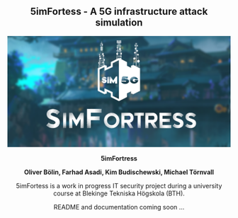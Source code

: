
  <div align="center">
    <h2>5imFortess - A 5G infrastructure attack simulation </h2>
    
  </div>
<!DOCTYPE html>
<html>
  
  <body>
    <div align="center">
      <img src="https://github.com/frankuman/5imFortress/blob/main/Documentation/Images/type5-banner-big.png?raw=true" width="850" title="GPipe Logo">
      <p><strong>5imFortress</strong></p>

  <p><strong>Oliver Bölin, Farhad Asadi, Kim Budischewski, Michael Törnvall</strong></p>
      <p>5imFortess is a work in progress IT security project during a university course at Blekinge Tekniska Högskola (BTH).</p>
      <p>README and documentation coming soon ... </p>
 </body>
